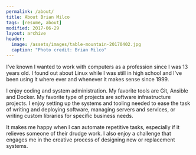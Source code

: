 ```yaml
---
permalink: /about/
title: About Brian Milco
tags: [resume, about]
modified: 2017-06-29
layout: archive
header:
  image: /assets/images/table-mountain-20170402.jpg
  caption: "Photo credit: Brian Milco"
---
```


I've known I wanted to work with computers as a profession since I was 13 years old.
I found out about Linux while I was still in high school and I've been using it where ever and whenever it makes sense since 1999.

I enjoy coding and system administration. My favorite tools are Git, Ansible and Docker. My favorite type of projects are software infrastructure projects. I enjoy setting up the systems and tooling needed to ease the task of writing and deploying software, managing servers and services, or writing custom libraries for specific business needs.

It makes me happy when I can automate repetitive tasks, especially if it relieves someone of their drudge work. I also enjoy a challenge that engages me in the creative process of designing new or replacement systems.

